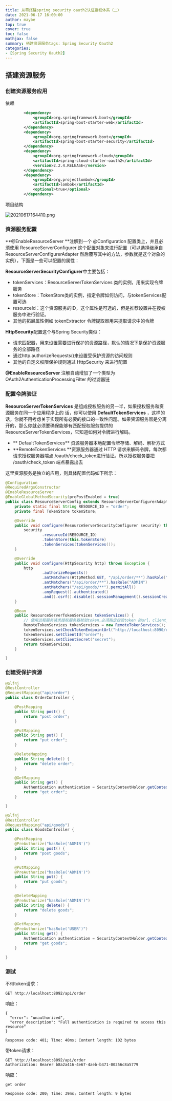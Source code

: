 ```yaml
---
title: 从零搭建spring security oauth2认证授权体系（二）
date: 2021-06-17 16:00:00
author: maybe
top: true
cover: true
toc: false
mathjax: false
summary: 搭建资源服务tags: Spring Security Oauth2
categories:
- [Spring Security Oauth2]
---
```

## 搭建资源服务

### 创建资源服务应用

依赖

```xml
        <dependency>
            <groupId>org.springframework.boot</groupId>
            <artifactId>spring-boot-starter-web</artifactId>
        </dependency>
        <dependency>
            <groupId>org.springframework.boot</groupId>
            <artifactId>spring-boot-starter-security</artifactId>
        </dependency>
        <dependency>
            <groupId>org.springframework.cloud</groupId>
            <artifactId>spring-cloud-starter-oauth2</artifactId>
            <version>2.2.4.RELEASE</version>
        </dependency>
        <dependency>
            <groupId>org.projectlombok</groupId>
            <artifactId>lombok</artifactId>
            <optional>true</optional>
        </dependency>
```

项目结构

![20210617164410.png](assets/20210617164544-u1bkb8w-20210617164410.png)

### 资源服务配置

**@EnableResourceServer **注解到一个 @Configuration 配置类上，并且必须使用 ResourceServerConfigurer 这个配置对象来进行配置（可以选择继承自 ResourceServerConfigurerAdapter 然后覆写其中的方法，参数就是这个对象的实例），下面是一些可以配置的属性：

**ResourceServerSecurityConfigurer**中主要包括：

* tokenServices：ResourceServerTokenServices 类的实例，用来实现令牌服务
* tokenStore：TokenStore类的实例，指定令牌如何访问，与tokenServices配置可选
* resourceId：这个资源服务的ID，这个属性是可选的，但是推荐设置并在授权服务中进行验证。
* 其他的拓展属性例如 tokenExtractor 令牌提取器用来提取请求中的令牌

**HttpSecurity**配置这个与Spring Security类似：

* 请求匹配器，用来设置需要进行保护的资源路径，默认的情况下是保护资源服务的全部路径
* 通过http.authorizeRequests()来设置受保护资源的访问规则
* 其他的自定义权限保护规则通过 HttpSecurity 来进行配置

**@EnableResourceServer** 注解自动增加了一个类型为 OAuth2AuthenticationProcessingFilter 的过滤器链

### 配置令牌验证

**ResourceServerTokenServices** 是组成授权服务的另一半，如果授权服务和资源服务在同一个应用程序上的
话，你可以使用 **DefaultTokenServices** ，这样的话，你就不用考虑关于实现所有必要的接口的一致性问题。如果资源服务器是分离开的，那么你就必须要确保能够有匹配授权服务提供的 ResourceServerTokenServices，它知道如何对令牌进行解码。

* ** DefaultTokenServices** 资源服务器本地配置令牌存储、解码、解析方式
* **RemoteTokenServices **资源服务器通过 HTTP 请求来解码令牌，每次都请求授权服务器端点 /oauth/check_token进行验证。所以授权服务要把 /oauth/check_token 端点暴露出去

这里资源服务是独立的应用，则具体配置代码如下所示：

```java
@Configuration
@RequiredArgsConstructor
@EnableResourceServer
@EnableGlobalMethodSecurity(prePostEnabled = true) 
public class ResourceServerConfig extends ResourceServerConfigurerAdapter {
    private static final String RESOURCE_ID = "order";
    private final TokenStore tokenStore;

    @Override
    public void configure(ResourceServerSecurityConfigurer security) throws Exception {
        security
                .resourceId(RESOURCE_ID)
                .tokenStore(this.tokenStore)
                .tokenServices(tokenServices());
    }

    @Override
    public void configure(HttpSecurity http) throws Exception {
        http
                .authorizeRequests()
                .antMatchers(HttpMethod.GET, "/api/order/**").hasRole("USER")
                .antMatchers("/api/order/**").hasRole("ADMIN")
                .antMatchers("/api/goods/**").permitAll()
                .anyRequest().authenticated()
                .and().csrf().disable().sessionManagement().sessionCreationPolicy(SessionCreationPolicy.STATELESS);
    }

    @Bean
    public ResourceServerTokenServices tokenServices() {
        // 使用远程服务请求授权服务器校验token,必须指定校验token 的url、client_id，client_secret
        RemoteTokenServices tokenServices = new RemoteTokenServices();
        tokenServices.setCheckTokenEndpointUrl("http://localhost:8090/oauth/check_token");
        tokenServices.setClientId("order");
        tokenServices.setClientSecret("secret");
        return tokenServices;
    }

}
```

### 创建受保护资源

```java
@Slf4j
@RestController
@RequestMapping("api/order")
public class OrderController {

    @PostMapping
    public String post() {
        return "post order";
    }

    @PutMapping
    public String put() {
        return "put order";
    }

    @DeleteMapping
    public String delete() {
        return "delete order";
    }

    @GetMapping
    public String get() {
        Authentication authentication = SecurityContextHolder.getContext().getAuthentication();
        return "get order";
    }

}
```

```java
@Slf4j
@RestController
@RequestMapping("api/goods")
public class GoodsController {

    @PostMapping
    @PreAuthorize("hasRole('ADMIN')")
    public String post() {
        return "post goods";
    }

    @PutMapping
    @PreAuthorize("hasRole('ADMIN')")
    public String put() {
        return "put goods";
    }

    @DeleteMapping
    @PreAuthorize("hasRole('ADMIN')")
    public String delete() {
        return "delete goods";
    }

    @GetMapping
    @PreAuthorize("hasRole('USER')")
    public String get() {
        Authentication authentication = SecurityContextHolder.getContext().getAuthentication();
        return "get goods";
    }

}
```

### 测试

不带token请求：

```
GET http://localhost:8092/api/order
```

响应：

```
{
  "error": "unauthorized",
  "error_description": "Full authentication is required to access this resource"
}

Response code: 401; Time: 40ms; Content length: 102 bytes
```

带token请求：

```
GET http://localhost:8092/api/order
Authorization: Bearer b8a2a416-4e67-4aeb-b471-00256c8a5779
```

响应：

```
get order

Response code: 200; Time: 39ms; Content length: 9 bytes
```